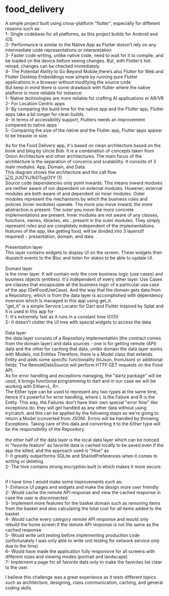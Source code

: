 # food_delivery

A simple project built using cross-platform "flutter", especially for different reasons such as:<br />
1- Single codebase for all platforms, as this project builds for Android and iOS<br />
2- Performance is similar to the Native App as Flutter doesn’t rely on any intermediate code representations or interpretation<br />
3- Faster code writing, unlike native code, need to wait for it to compile, and be loaded on the device before seeing changes. But, with Flutter’s hot reload, changes can be checked immediately.<br />
4- The Potential Ability to Go Beyond Mobile,there’s also Flutter for Web and Flutter Desktop Embeddings now simple by running pure Flutter applications in a browser without modifying the source code<br />
But keep in mind there is some drawback with flutter where the native platform is more reliable for instance:<br />
1- Native technologies are more reliable for crafting AI applications or AR/VR<br />
2- For Location Centric apps<br />
3- By comparing the build time for the native app and the Flutter app, Flutter apps take a bit longer for clean builds.<br />
4- In terms of accessibility support, Flutters needs an improvement compared to native apps<br />
5- Comparing the size of the native and the Flutter app, Flutter apps appear to be heavier in size.<br />

As for the Food Delivery app, it's based on clean architecture based on the book and blog by Uncle Bob. It is a combination of concepts taken from Onion Architecture and other architectures. The main focus of the architecture is the separation of concerns and scalability. It consists of 3 main modules: App, Domain, and Data.<br />
This diagram shows the architecture and the call flow.<br />
![0_zUtZYiJ1bDTugOYY (1)](https://user-images.githubusercontent.com/32741765/199728515-5c9f7d1e-2e0e-4a49-8eb9-a5f4e42849ce.png)<br />
Source code dependencies only point inwards. This means inward modules are neither aware of nor dependent on external modules. However, external modules are both aware of and dependent on inner modules. Outer modules represent the mechanisms by which the business rules and policies (inner modules) operate. The more you move inward, the more abstraction is present. The outer you move the more concrete implementations are present. Inner modules are not aware of any classes, functions, names, libraries, etc.. present in the outer modules. They simply represent rules and are completely independent of the implementations.<br />
features of the app, like getting food, will be divided into 3 layers(if required) - presentation, domain, and data.<br /><br />
Presentation layer<br />
This layer contains widgets to display UI on the screen. These widgets then dispatch events to the Bloc and listen for states to be able to update UI.<br /><br />
Domain layer<br />
is the inner layer. It will contain only the core business logic (use cases) and business objects (entities). It's independent of every other layer. Use Cases are classes that encapsulate all the business logic of a particular use case of the app (GetFoodUseCase). And the way that the domain gets data from a Repository, which is from the data layer is accomplished with dependency inversion which is managed in this app using get_it.<br />
"get_it" is a simple Service Locator for Dart and Flutter inspired by Splat and it is used in this app for<br />
1- It's extremely fast as it runs in a constant time (O(1))<br />
2- It doesn't clutter the UI tree with special widgets to access the data<br /><br />
Data layer<br />
the data layer consists of a Repository implementation (the contract comes from the domain layer) and data sources - one is for getting remote (API) data and the other for caching that data, unlike domain the data layer works with Models, not Entities Therefore, there is a Model class that extends Entity and adds some specific functionality (toJson, fromJson) or additional fields. The RemoteDataSource will perform HTTP GET requests on the Food API.<br />
As for error handling and exceptions managing, the "dartz package" will be used, it brings functional programming to dart and in our case we will be working with Either<L, R>.<br />
The Either type can be used to represent any two types at the same time, hence it's powerful for error handling, where L is the Failure and R is the Entity. This way, the Failures don't have their own special "error flow" like exceptions do. they will get handled as any other data without using try/catch. and this can be applied by the following steps as we're going to return a Model (converted from JSON). Errors will be handled by throwing Exceptions. Taking care of this data and converting it to the Either type will be the responsibility of the Repository.<br />
<br />
the other half of the data layer is the local data layer which can be noticed in "favorite feature" as favorite data is cached locally to be saved even if the app the killed, and the approach used is "Hive" as <br />
1- It greatly outperforms SQLite and SharedPreferences when it comes to writing or deleting.<br />
2- The hive contains strong encryption built in which makes it more secure.<br />

<br />
If I have time I would make some improvements such as:<br />
1- Enhance UI pages and widgets and make the design more user friendly<br />
2- Would cache the remote API response and view the cached response in case the user is disconnected<br />
3- Implement more features for the basket domain such as removing items from the basket and also calculating the total cost for all items added to the basket<br />
4- Would cache every category remote API response and would only rebuild the home screen if the remote API response is not the same as the cached response<br />
5- Would write unit testing before implementing production code (unfortunately I was only able to write unit testing for network service only due to the time)<br />
6- Would have made the application fully responsive for all screens with different sizes and viewing modes (portrait and landscape)<br />
7- Implement a page for all favorite data only to make the favorites list clear to the user.<br />

I believe this challenge was a great experience as it tests different topics such as architecture, designing, class communication, caching, and general coding skills.

